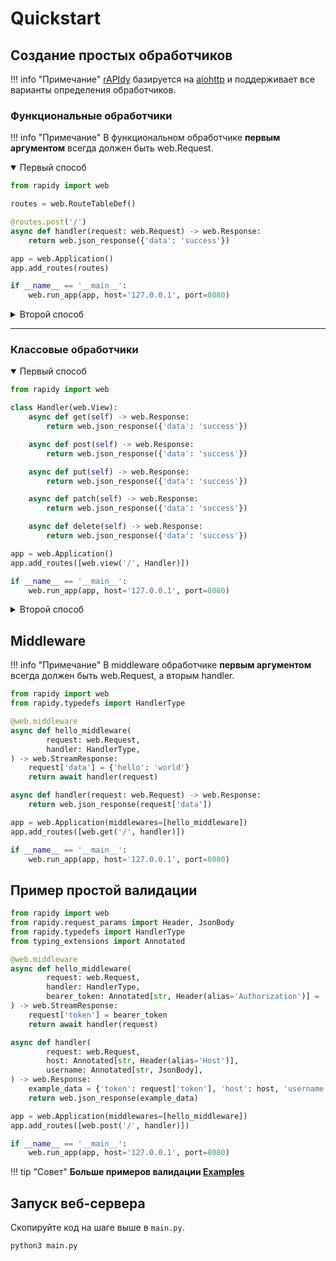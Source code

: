 # Quickstart

## Создание простых обработчиков

!!! info "Примечание"
    <a href="https://github.com/daniil-grois/rAPIdy" target="blank">rAPIdy</a>
    базируется на
    <a href="https://github.com/aio-libs/aiohttp" target="blank">aiohttp</a>
    и поддерживает все варианты определения обработчиков.

### Функциональные обработчики

!!! info "Примечание"
    В функциональном обработчике
    <b><span class="note-color">первым аргументом</span></b>
    всегда должен быть <span class="note-color">web.Request</span>.

<details open>
<summary>Первый способ</summary>

```Python
from rapidy import web

routes = web.RouteTableDef()

@routes.post('/')
async def handler(request: web.Request) -> web.Response:
    return web.json_response({'data': 'success'})

app = web.Application()
app.add_routes(routes)

if __name__ == '__main__':
    web.run_app(app, host='127.0.0.1', port=8080)
```
</details>

<details>
<summary>Второй способ</summary>

```Python hl_lines="7"
from rapidy import web

async def handler(request: web.Request) -> web.Response:
    return web.json_response({'data': 'success'})

app = web.Application()
app.add_routes([web.post('/', handler)])

if __name__ == '__main__':
    web.run_app(app, host='127.0.0.1', port=8080)

```
</details>

---

### Классовые обработчики

<details open>
<summary>Первый способ</summary>

```Python
from rapidy import web

class Handler(web.View):
    async def get(self) -> web.Response:
        return web.json_response({'data': 'success'})

    async def post(self) -> web.Response:
        return web.json_response({'data': 'success'})

    async def put(self) -> web.Response:
        return web.json_response({'data': 'success'})

    async def patch(self) -> web.Response:
        return web.json_response({'data': 'success'})

    async def delete(self) -> web.Response:
        return web.json_response({'data': 'success'})

app = web.Application()
app.add_routes([web.view('/', Handler)])

if __name__ == '__main__':
    web.run_app(app, host='127.0.0.1', port=8080)
```
</details>

<details>
<summary>Второй способ</summary>

```Python hl_lines="22 23 24 25 26"
from rapidy import web

class Handler(web.View):
    async def get(self) -> web.Response:
        return web.json_response({'data': 'success'})

    async def post(self) -> web.Response:
        return web.json_response({'data': 'success'})

    async def put(self) -> web.Response:
        return web.json_response({'data': 'success'})

    async def patch(self) -> web.Response:
        return web.json_response({'data': 'success'})

    async def delete(self) -> web.Response:
        return web.json_response({'data': 'success'})

app = web.Application()
app.add_routes(
    [
        web.get('/', Handler),
        web.post('/', Handler),
        web.put('/', Handler),
        web.patch('/', Handler),
        web.delete('/', Handler),
    ]
)

if __name__ == '__main__':
    web.run_app(app, host='127.0.0.1', port=8080)
```
</details>

## Middleware

!!! info "Примечание"
    В middleware обработчике
    <b><span class="note-color">первым аргументом</span></b>
    всегда должен быть <span class="note-color">web.Request</span>, а вторым <span class="note-color">handler</span>.

```Python hl_lines="5 15"
from rapidy import web
from rapidy.typedefs import HandlerType

@web.middleware
async def hello_middleware(
        request: web.Request,
        handler: HandlerType,
) -> web.StreamResponse:
    request['data'] = {'hello': 'world'}
    return await handler(request)

async def handler(request: web.Request) -> web.Response:
    return web.json_response(request['data'])

app = web.Application(middlewares=[hello_middleware])
app.add_routes([web.get('/', handler)])

if __name__ == '__main__':
    web.run_app(app, host='127.0.0.1', port=8080)
```

## Пример простой валидации

```Python hl_lines="10 17 18"
from rapidy import web
from rapidy.request_params import Header, JsonBody
from rapidy.typedefs import HandlerType
from typing_extensions import Annotated

@web.middleware
async def hello_middleware(
        request: web.Request,
        handler: HandlerType,
        bearer_token: Annotated[str, Header(alias='Authorization')] = 'Bearer ...',
) -> web.StreamResponse:
    request['token'] = bearer_token
    return await handler(request)

async def handler(
        request: web.Request,
        host: Annotated[str, Header(alias='Host')],
        username: Annotated[str, JsonBody],
) -> web.Response:
    example_data = {'token': request['token'], 'host': host, 'username': username}
    return web.json_response(example_data)

app = web.Application(middlewares=[hello_middleware])
app.add_routes([web.post('/', handler)])

if __name__ == '__main__':
    web.run_app(app, host='127.0.0.1', port=8080)
```

!!! tip "Совет"
    **Больше примеров валидации [Examples](examples.md)**

## Запуск веб-сервера
Скопируйте код на шаге выше в `main.py`.

```bash
python3 main.py
```
